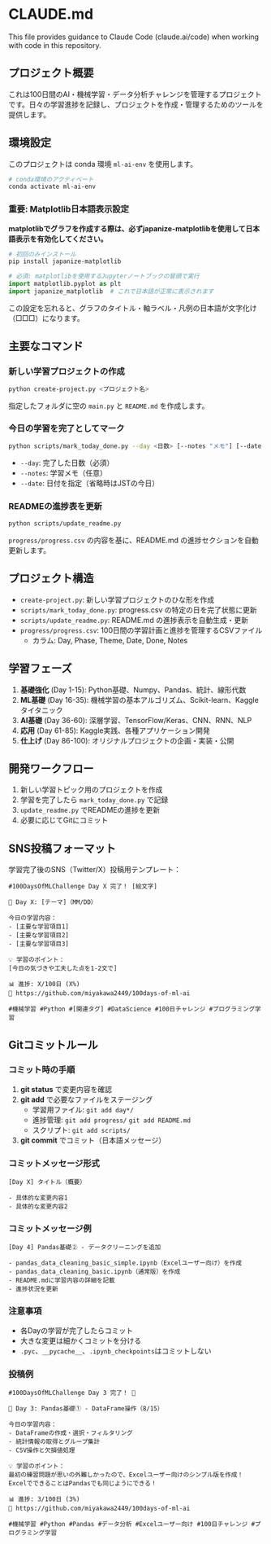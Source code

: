 # CLAUDE.md

This file provides guidance to Claude Code (claude.ai/code) when working with code in this repository.

## プロジェクト概要

これは100日間のAI・機械学習・データ分析チャレンジを管理するプロジェクトです。日々の学習進捗を記録し、プロジェクトを作成・管理するためのツールを提供します。

## 環境設定

このプロジェクトは conda 環境 `ml-ai-env` を使用します。

```bash
# conda環境のアクティベート
conda activate ml-ai-env
```

### 重要: Matplotlib日本語表示設定

**matplotlibでグラフを作成する際は、必ずjapanize-matplotlibを使用して日本語表示を有効化してください。**

```bash
# 初回のみインストール
pip install japanize-matplotlib
```

```python
# 必須: matplotlibを使用するJupyterノートブックの冒頭で実行
import matplotlib.pyplot as plt
import japanize_matplotlib  # これで日本語が正常に表示されます
```

この設定を忘れると、グラフのタイトル・軸ラベル・凡例の日本語が文字化け（□□□）になります。

## 主要なコマンド

### 新しい学習プロジェクトの作成
```bash
python create-project.py <プロジェクト名>
```
指定したフォルダに空の `main.py` と `README.md` を作成します。

### 今日の学習を完了としてマーク
```bash
python scripts/mark_today_done.py --day <日数> [--notes "メモ"] [--date "YYYY-MM-DD"]
```
- `--day`: 完了した日数（必須）
- `--notes`: 学習メモ（任意）
- `--date`: 日付を指定（省略時はJSTの今日）

### READMEの進捗表を更新
```bash
python scripts/update_readme.py
```
`progress/progress.csv` の内容を基に、README.md の進捗セクションを自動更新します。

## プロジェクト構造

- `create-project.py`: 新しい学習プロジェクトのひな形を作成
- `scripts/mark_today_done.py`: progress.csv の特定の日を完了状態に更新
- `scripts/update_readme.py`: README.md の進捗表示を自動生成・更新
- `progress/progress.csv`: 100日間の学習計画と進捗を管理するCSVファイル
  - カラム: Day, Phase, Theme, Date, Done, Notes

## 学習フェーズ

1. **基礎強化** (Day 1-15): Python基礎、Numpy、Pandas、統計、線形代数
2. **ML基礎** (Day 16-35): 機械学習の基本アルゴリズム、Scikit-learn、Kaggleタイタニック
3. **AI基礎** (Day 36-60): 深層学習、TensorFlow/Keras、CNN、RNN、NLP
4. **応用** (Day 61-85): Kaggle実践、各種アプリケーション開発
5. **仕上げ** (Day 86-100): オリジナルプロジェクトの企画・実装・公開

## 開発ワークフロー

1. 新しい学習トピック用のプロジェクトを作成
2. 学習を完了したら `mark_today_done.py` で記録
3. `update_readme.py` でREADMEの進捗を更新
4. 必要に応じてGitにコミット

## SNS投稿フォーマット

学習完了後のSNS（Twitter/X）投稿用テンプレート：

```
#100DaysOfMLChallenge Day X 完了！ [絵文字]

📅 Day X: [テーマ]（MM/DD）

今日の学習内容：
- [主要な学習項目1]
- [主要な学習項目2]
- [主要な学習項目3]

💡 学習のポイント：
[今日の気づきや工夫した点を1-2文で]

📊 進捗: X/100日 (X%)
🔗 https://github.com/miyakawa2449/100days-of-ml-ai

#機械学習 #Python #[関連タグ] #DataScience #100日チャレンジ #プログラミング学習
```

## Gitコミットルール

### コミット時の手順
1. **git status** で変更内容を確認
2. **git add** で必要なファイルをステージング
   - 学習用ファイル: `git add day*/`
   - 進捗管理: `git add progress/` `git add README.md`
   - スクリプト: `git add scripts/`
3. **git commit** でコミット（日本語メッセージ）

### コミットメッセージ形式
```
[Day X] タイトル（概要）

- 具体的な変更内容1
- 具体的な変更内容2
```

### コミットメッセージ例
```
[Day 4] Pandas基礎② - データクリーニングを追加

- pandas_data_cleaning_basic_simple.ipynb（Excelユーザー向け）を作成
- pandas_data_cleaning_basic.ipynb（通常版）を作成  
- README.mdに学習内容の詳細を記載
- 進捗状況を更新
```

### 注意事項
- 各Dayの学習が完了したらコミット
- 大きな変更は細かくコミットを分ける
- `.pyc`、`__pycache__`、`.ipynb_checkpoints`はコミットしない

### 投稿例

```
#100DaysOfMLChallenge Day 3 完了！ 🐼

📅 Day 3: Pandas基礎① - DataFrame操作（8/15）

今日の学習内容：
- DataFrameの作成・選択・フィルタリング
- 統計情報の取得とグループ集計
- CSV操作と欠損値処理

💡 学習のポイント：
最初の練習問題が思いの外難しかったので、Excelユーザー向けのシンプル版を作成！
ExcelでできることはPandasでも同じようにできる！

📊 進捗: 3/100日 (3%)
🔗 https://github.com/miyakawa2449/100days-of-ml-ai

#機械学習 #Python #Pandas #データ分析 #Excelユーザー向け #100日チャレンジ #プログラミング学習
```
